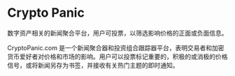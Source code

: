 # 

# Crypto Panic

数字资产相关的新闻聚合平台，用户可投票，以筛选影响价格的正面或负面信息。

CryptoPanic.com 是一个新闻聚合器和投资组合跟踪器平台，表明交易者和加密货币爱好者对价格和市场的影响。用户可以投票标记重要的，积极的或消极的价格信号，或将新闻另存为书签，并接收有关热门主题的即时通知。


